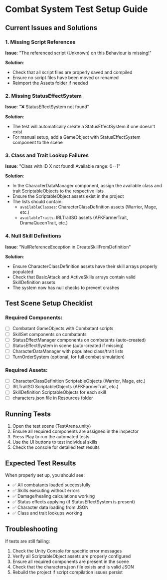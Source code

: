 # Combat System Test Setup Guide

## Current Issues and Solutions

### 1. Missing Script References
**Issue**: "The referenced script (Unknown) on this Behaviour is missing!"

**Solution**: 
- Check that all script files are properly saved and compiled
- Ensure no script files have been moved or renamed
- Reimport the Assets folder if needed

### 2. Missing StatusEffectSystem
**Issue**: "❌ StatusEffectSystem not found"

**Solution**: 
- The test will automatically create a StatusEffectSystem if one doesn't exist
- For manual setup, add a GameObject with StatusEffectSystem component to the scene

### 3. Class and Trait Lookup Failures
**Issue**: "Class with ID X not found! Available range: 0--1"

**Solution**: 
- In the CharacterDataManager component, assign the available class and trait ScriptableObjects to the respective lists
- Ensure the ScriptableObject assets exist in the project
- The lists should contain:
  - `availableClasses`: CharacterClassDefinition assets (Warrior, Mage, etc.)
  - `availableTraits`: IRLTraitSO assets (AFKFarmerTrait, DramaQueenTrait, etc.)

### 4. Null Skill Definitions
**Issue**: "NullReferenceException in CreateSkillFromDefinition"

**Solution**:
- Ensure CharacterClassDefinition assets have their skill arrays properly populated
- Check that BasicAttack and ActiveSkills arrays contain valid SkillDefinition assets
- The system now has null checks to prevent crashes

## Test Scene Setup Checklist

### Required Components:
- [ ] Combatant GameObjects with Combatant scripts
- [ ] SkillSet components on combatants
- [ ] StatusEffectManager components on combatants (auto-created)
- [ ] StatusEffectSystem in scene (auto-created if missing)
- [ ] CharacterDataManager with populated class/trait lists
- [ ] TurnOrderSystem (optional, for full combat simulation)

### Required Assets:
- [ ] CharacterClassDefinition ScriptableObjects (Warrior, Mage, etc.)
- [ ] IRLTraitSO ScriptableObjects (AFKFarmerTrait, etc.)
- [ ] SkillDefinition ScriptableObjects for each skill
- [ ] characters.json file in Resources folder

## Running Tests

1. Open the test scene (TestArena.unity)
2. Ensure all required components are assigned in the inspector
3. Press Play to run the automated tests
4. Use the UI buttons to test individual skills
5. Check the console for detailed test results

## Expected Test Results

When properly set up, you should see:
- ✅ All combatants loaded successfully
- ✅ Skills executing without errors
- ✅ Damage/healing calculations working
- ✅ Status effects applying (if StatusEffectSystem is present)
- ✅ Character data loading from JSON
- ✅ Class and trait lookups working

## Troubleshooting

If tests are still failing:
1. Check the Unity Console for specific error messages
2. Verify all ScriptableObject assets are properly configured
3. Ensure all required components are present in the scene
4. Check that the characters.json file exists and is valid JSON
5. Rebuild the project if script compilation issues persist 